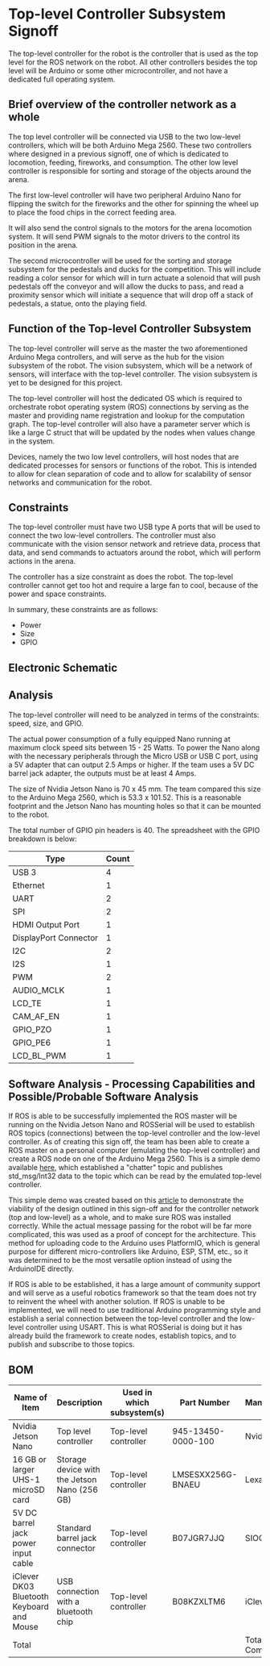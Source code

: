# Top-level Controller Subsystem Signoff

The top-level controller for the robot is the controller that is used as the top level for the ROS network on the robot. All other controllers besides the top level will be Arduino or some other microcontroller, and not have a dedicated full operating system.

## Brief overview of the controller network as a whole

The top level controller will be connected via USB to the two low-level controllers, which will be both Arduino Mega 2560. These two controllers where designed in a previous signoff, one of which is dedicated to locomotion, feeding, fireworks, and consumption. The other low level controller is responsible for sorting and storage of the objects around the arena. 

The first low-level controller will have two peripheral Arduino Nano for flipping the switch for the fireworks and the other for spinning the wheel up to place the food chips in the correct feeding area. 

It will also send the control signals to the motors for the arena locomotion system. It will send PWM signals to the motor drivers to the control its position in the arena. 

The second microcontroller will be used for the sorting and storage subsystem for the pedestals and ducks for the competition. This will include reading a color sensor for which will in turn actuate a solenoid that will push pedestals off the conveyor and will allow the ducks to pass, and read a proximity sensor which will initiate a sequence that will drop off a stack of pedestals, a statue, onto the playing field. 

## Function of the Top-level Controller Subsystem

The top-level controller will serve as the master the two aforementioned Arduino Mega controllers, and will serve as the hub for the vision subsystem of the robot. The vision subsystem, which will be a network of sensors, will interface with the top-level controller. The vision subsystem is yet to be designed for this project. 

The top-level controller will host the dedicated OS which is required to orchestrate robot operating system (ROS) connections by serving as the master and providing name registration and lookup for the computation graph. The top-level controller will also have a parameter server which is like a large C struct that will be updated by the nodes when values change in the system. 

Devices, namely the two low level controllers, will host nodes that are dedicated processes for sensors or functions of the robot. This is intended to allow for clean separation of code and to allow for scalability of sensor networks and communication for the robot. 

## Constraints

The top-level controller must have two USB type A ports that will be used to connect the two low-level controllers. The controller must also communicate with the vision sensor network and retrieve data, process that data, and send commands to actuators around the robot, which will perform actions in the arena.

The controller has a size constraint as does the robot. The top-level controller cannot get too hot and require a large fan to cool, because of the power and space constraints. 

In summary, these constraints are as follows:
- Power
- Size
- GPIO

## Electronic Schematic



## Analysis

The top-level controller will need to be analyzed in terms of the constraints: speed, size, and GPIO. 

The actual power consumption of a fully equipped Nano running at maximum clock speed sits between 15 - 25 Watts. To power the Nano along with the necessary peripherals through the Micro USB or USB C port, using a 5V adapter that can output 2.5 Amps or higher. If the team uses a 5V DC barrel jack adapter, the outputs must be at least 4 Amps.

The size of Nvidia Jetson Nano is 70 x 45 mm. The team compared this size to the Arduino Mega 2560, which is 53.3 x 101.52. This is a reasonable footprint and the Jetson Nano has mounting holes so that it can be mounted to the robot. 

The total number of GPIO pin headers is 40. The spreadsheet with the GPIO breakdown is below: 

| Type                  | Count |
|-----------------------|-------|
| USB 3                 | 4     |
| Ethernet              | 1     |
| UART                  | 2     |
| SPI                   | 2     |
| HDMI Output Port      | 1     |
| DisplayPort Connector | 1     |
| I2C                   | 2     |
| I2S                   | 1     |
| PWM                   | 2     |
| AUDIO_MCLK            | 1     |
| LCD_TE                | 1     |
| CAM_AF_EN             | 1     |
| GPIO_PZO              | 1     |
| GPIO_PE6              | 1     |
| LCD_BL_PWM            | 1     |

## Software Analysis - Processing Capabilities and Possible/Probable Software Analysis

If ROS is able to be successfully implemented the ROS master will be running on the Nvidia Jetson Nano and ROSSerial will be used to establish ROS topics (connections) between the top-level controller and the low-level controller. As of creating this sign off, the team has been able to create a ROS master on a personal computer (emulating the top-level controller) and create a ROS node on one of the Arduino Mega 2560. This is a simple demo available [here](https://github.com/nathan-gardner/CapstoneRepo/tree/main/Software/demo/Test_ROSSerial), which established a "chatter" topic and publishes std_msg/Int32 data to the topic which can be read by the emulated top-level controller.

This simple demo was created based on this [article](https://sites.duke.edu/memscapstone/using-rosserial-to-setup-a-ros-node-on-a-teensy/) to demonstrate the viability of the design outlined in this sign-off and for the controller network (top and low-level) as a whole, and to make sure ROS was installed correctly. While the actual message passing for the robot will be far more complicated, this was used as a proof of concept for the architecture. This method for uploading code to the Arduino uses PlatformIO, which is general purpose for different micro-controllers like Arduino, ESP, STM, etc., so it was determined to be the most versatile option instead of using the ArduinoIDE directly.  

If ROS is able to be established, it has a large amount of community support and will serve as a useful robotics framework so that the team does not try to reinvent the wheel with another solution. If ROS is unable to be implemented, we will need to use traditional Arduino programming style and establish a serial connection between the top-level controller and the low-level controller using USART. This is what ROSSerial is doing but it has already build the framework to create nodes, establish topics, and to publish and subscribe to those topics.

## BOM

| Name of Item                              | Description                                  | Used in which subsystem(s) | Part Number        | Manufacturer     | Quantity | Price      | Total  |
|-------------------------------------------|----------------------------------------------|----------------------------|--------------------|------------------|----------|------------|--------|
| Nvidia Jetson Nano                        | Top level controller                         | Top-level controller       | 945-13450-0000-100 | Nvidia           | 1        | 149.99     | 149.99 |
| 16 GB or larger UHS-1 microSD card        | Storage device with the Jetson Nano (256 GB) | Top-level controller       | LMSESXX256G-BNAEU  | Lexar            | 1        | 24.99      | 24.99  |
| 5V DC barrel jack power input cable       | Standard barrel jack connector               | Top-level controller       | B07JGR7JJQ         | SIOCEN           | 1        | 9.99       | 9.99   |
| iClever DK03 Bluetooth Keyboard and Mouse | USB connection with a bluetooth chip         | Top-level controller       | B08KZXLTM6         | iClever          | 1        | 39.99      | 39.99  |
| Total                                     |                                              |                            |                    | Total Components | 4        | Total Cost | 224.96 |